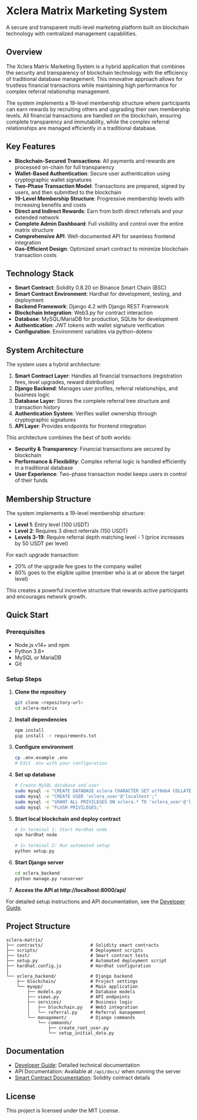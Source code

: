 # Xclera Matrix Marketing System

A secure and transparent multi-level marketing platform built on blockchain technology with centralized management capabilities.

## Overview

The Xclera Matrix Marketing System is a hybrid application that combines the security and transparency of blockchain technology with the efficiency of traditional database management. This innovative approach allows for trustless financial transactions while maintaining high performance for complex referral relationship management.

The system implements a 19-level membership structure where participants can earn rewards by recruiting others and upgrading their own membership levels. All financial transactions are handled on the blockchain, ensuring complete transparency and immutability, while the complex referral relationships are managed efficiently in a traditional database.

## Key Features

- **Blockchain-Secured Transactions**: All payments and rewards are processed on-chain for full transparency
- **Wallet-Based Authentication**: Secure user authentication using cryptographic wallet signatures
- **Two-Phase Transaction Model**: Transactions are prepared, signed by users, and then submitted to the blockchain
- **19-Level Membership Structure**: Progressive membership levels with increasing benefits and costs
- **Direct and Indirect Rewards**: Earn from both direct referrals and your extended network
- **Complete Admin Dashboard**: Full visibility and control over the entire matrix structure
- **Comprehensive API**: Well-documented API for seamless frontend integration
- **Gas-Efficient Design**: Optimized smart contract to minimize blockchain transaction costs

## Technology Stack

- **Smart Contract**: Solidity 0.8.20 on Binance Smart Chain (BSC)
- **Smart Contract Environment**: Hardhat for development, testing, and deployment
- **Backend Framework**: Django 4.2 with Django REST Framework
- **Blockchain Integration**: Web3.py for contract interaction
- **Database**: MySQL/MariaDB for production, SQLite for development
- **Authentication**: JWT tokens with wallet signature verification
- **Configuration**: Environment variables via python-dotenv

## System Architecture

The system uses a hybrid architecture:

1. **Smart Contract Layer**: Handles all financial transactions (registration fees, level upgrades, reward distribution)
2. **Django Backend**: Manages user profiles, referral relationships, and business logic
3. **Database Layer**: Stores the complete referral tree structure and transaction history
4. **Authentication System**: Verifies wallet ownership through cryptographic signatures
5. **API Layer**: Provides endpoints for frontend integration

This architecture combines the best of both worlds:
- **Security & Transparency**: Financial transactions are secured by blockchain
- **Performance & Flexibility**: Complex referral logic is handled efficiently in a traditional database
- **User Experience**: Two-phase transaction model keeps users in control of their funds

## Membership Structure

The system implements a 19-level membership structure:

- **Level 1**: Entry level (100 USDT)
- **Level 2**: Requires 3 direct referrals (150 USDT)
- **Levels 3-19**: Require referral depth matching level - 1 (price increases by 50 USDT per level)

For each upgrade transaction:
- 20% of the upgrade fee goes to the company wallet
- 80% goes to the eligible upline (member who is at or above the target level)

This creates a powerful incentive structure that rewards active participants and encourages network growth.

## Quick Start

### Prerequisites
- Node.js v14+ and npm
- Python 3.8+
- MySQL or MariaDB
- Git

### Setup Steps

1. **Clone the repository**
   ```bash
   git clone <repository-url>
   cd xclera-matrix
   ```

2. **Install dependencies**
   ```bash
   npm install
   pip install -r requirements.txt
   ```

3. **Configure environment**
   ```bash
   cp .env.example .env
   # Edit .env with your configuration
   ```

4. **Set up database**
   ```bash
   # Create MySQL database and user
   sudo mysql -e "CREATE DATABASE xclera CHARACTER SET utf8mb4 COLLATE utf8mb4_unicode_ci;"
   sudo mysql -e "CREATE USER 'xclera_user'@'localhost';"
   sudo mysql -e "GRANT ALL PRIVILEGES ON xclera.* TO 'xclera_user'@'localhost';"
   sudo mysql -e "FLUSH PRIVILEGES;"
   ```

5. **Start local blockchain and deploy contract**
   ```bash
   # In terminal 1: Start Hardhat node
   npx hardhat node
   
   # In terminal 2: Run automated setup
   python setup.py
   ```

6. **Start Django server**
   ```bash
   cd xclera_backend
   python manage.py runserver
   ```

7. **Access the API at http://localhost:8000/api/**

For detailed setup instructions and API documentation, see the [Developer Guide](docs/DeveloperGuide.md).

## Project Structure

```
xclera-matrix/
├── contracts/                  # Solidity smart contracts
├── scripts/                    # Deployment scripts
├── test/                       # Smart contract tests
├── setup.py                    # Automated deployment script
├── hardhat.config.js           # Hardhat configuration
│
└── xclera_backend/             # Django backend
    ├── blockchain/             # Project settings
    └── myapp/                  # Main application
        ├── models.py           # Database models
        ├── views.py            # API endpoints
        ├── services/           # Business logic
        │   ├── blockchain.py   # Web3 integration
        │   └── referral.py     # Referral management
        └── management/         # Django commands
            └── commands/
                ├── create_root_user.py
                └── setup_initial_data.py
```

## Documentation

- [Developer Guide](docs/DeveloperGuide.md): Detailed technical documentation
- API Documentation: Available at `/api/docs/` when running the server
- [Smart Contract Documentation](contracts/README.md): Solidity contract details

## License

This project is licensed under the MIT License.